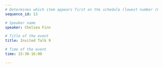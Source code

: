 ```yaml
---
# Determines which item appears first on the schedule (lowest number (0) appears first)
sequence_id: 13

# Speaker name
speaker: Chelsea Finn

# Title of the event
title: Invited Talk 9

# Time of the event
time: 15:30-16:00

---
```

